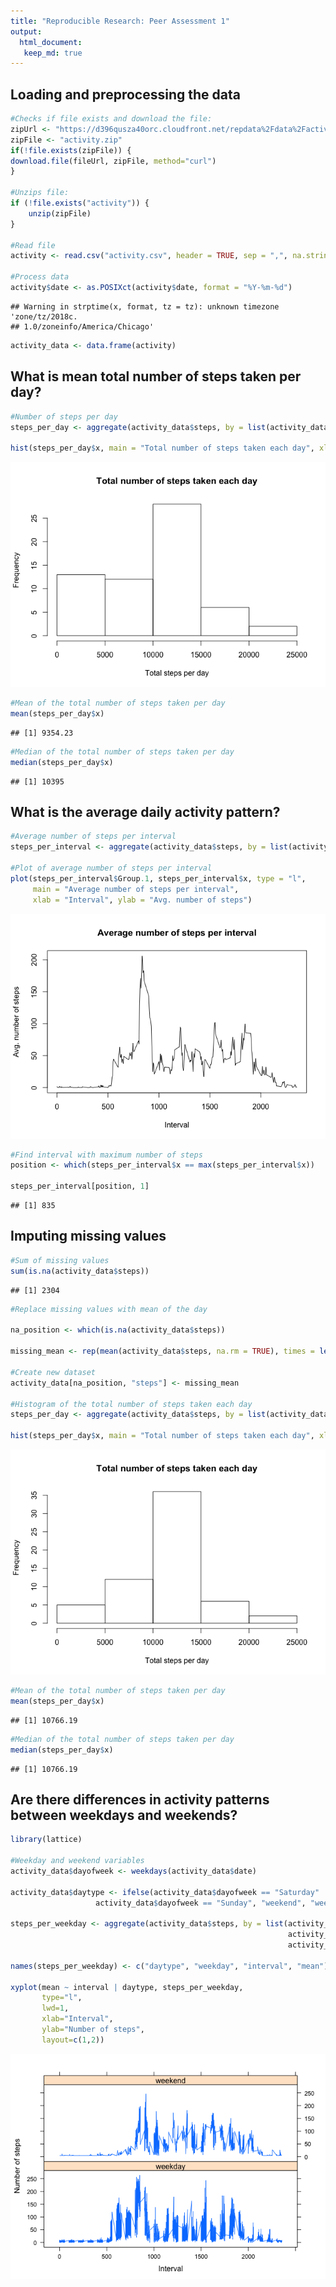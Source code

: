 ```yaml
---
title: "Reproducible Research: Peer Assessment 1"
output: 
  html_document:
   keep_md: true
---
```



## Loading and preprocessing the data

```r
#Checks if file exists and download the file:
zipUrl <- "https://d396qusza40orc.cloudfront.net/repdata%2Fdata%2Factivity.zip"
zipFile <- "activity.zip"
if(!file.exists(zipFile)) {
download.file(fileUrl, zipFile, method="curl")
}

#Unzips file:
if (!file.exists("activity")) { 
    unzip(zipFile) 
}

#Read file
activity <- read.csv("activity.csv", header = TRUE, sep = ",", na.strings = "NA")

#Process data
activity$date <- as.POSIXct(activity$date, format = "%Y-%m-%d")
```

```
## Warning in strptime(x, format, tz = tz): unknown timezone 'zone/tz/2018c.
## 1.0/zoneinfo/America/Chicago'
```

```r
activity_data <- data.frame(activity)
```


## What is mean total number of steps taken per day?

```r
#Number of steps per day
steps_per_day <- aggregate(activity_data$steps, by = list(activity_data$date), FUN = sum, na.rm = TRUE)

hist(steps_per_day$x, main = "Total number of steps taken each day", xlab = "Total steps per day")
```

![](PA1_template_files/figure-html/unnamed-chunk-2-1.png)<!-- -->

```r
#Mean of the total number of steps taken per day
mean(steps_per_day$x)
```

```
## [1] 9354.23
```

```r
#Median of the total number of steps taken per day
median(steps_per_day$x)
```

```
## [1] 10395
```

## What is the average daily activity pattern?

```r
#Average number of steps per interval
steps_per_interval <- aggregate(activity_data$steps, by = list(activity_data$interval), FUN = mean, na.rm = TRUE)

#Plot of average number of steps per interval
plot(steps_per_interval$Group.1, steps_per_interval$x, type = "l",
     main = "Average number of steps per interval", 
     xlab = "Interval", ylab = "Avg. number of steps")
```

![](PA1_template_files/figure-html/unnamed-chunk-3-1.png)<!-- -->

```r
#Find interval with maximum number of steps
position <- which(steps_per_interval$x == max(steps_per_interval$x))

steps_per_interval[position, 1]
```

```
## [1] 835
```


## Imputing missing values

```r
#Sum of missing values
sum(is.na(activity_data$steps))
```

```
## [1] 2304
```

```r
#Replace missing values with mean of the day

na_position <- which(is.na(activity_data$steps))

missing_mean <- rep(mean(activity_data$steps, na.rm = TRUE), times = length(na_position))

#Create new dataset
activity_data[na_position, "steps"] <- missing_mean      

#Histogram of the total number of steps taken each day
steps_per_day <- aggregate(activity_data$steps, by = list(activity_data$date), FUN = sum)

hist(steps_per_day$x, main = "Total number of steps taken each day", xlab = "Total steps per day")
```

![](PA1_template_files/figure-html/unnamed-chunk-4-1.png)<!-- -->

```r
#Mean of the total number of steps taken per day
mean(steps_per_day$x)
```

```
## [1] 10766.19
```

```r
#Median of the total number of steps taken per day
median(steps_per_day$x)
```

```
## [1] 10766.19
```
## Are there differences in activity patterns between weekdays and weekends?

```r
library(lattice)

#Weekday and weekend variables
activity_data$dayofweek <- weekdays(activity_data$date)

activity_data$daytype <- ifelse(activity_data$dayofweek == "Saturday" | 
                   activity_data$dayofweek == "Sunday", "weekend", "weekday")

steps_per_weekday <- aggregate(activity_data$steps, by = list(activity_data$daytype,
                                                              activity_data$dayofweek,
                                                              activity_data$interval), FUN = mean)

names(steps_per_weekday) <- c("daytype", "weekday", "interval", "mean")

xyplot(mean ~ interval | daytype, steps_per_weekday, 
       type="l", 
       lwd=1, 
       xlab="Interval", 
       ylab="Number of steps", 
       layout=c(1,2))
```

![](PA1_template_files/figure-html/unnamed-chunk-5-1.png)<!-- -->

